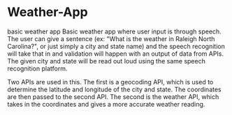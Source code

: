 # Weather-App
basic weather app
Basic weather app where user input is through speech.
The user can give a sentence (ex: "What is the weather in Raleigh North Carolina?", or just simply a city and state name) and the speech recognition will take that in and validation will happen with an output of data from APIs. 
The given city and state will be read out loud using the same speech recognition platform.

Two APIs are used in this. 
The first is a geocoding API, which is used to determine the latitude and longitude of the city and state. The coordinates are then passed to the second API. 
The second is the weather API, which takes in the coordinates and gives a more accurate weather reading.

